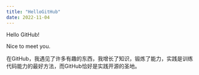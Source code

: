 ```yaml
---
title: "HelloGitHub"
date: 2022-11-04
---
```

Hello GitHub!

Nice to meet you.

在GitHub，我遇见了许多有趣的东西，我增长了知识，锻炼了能力，实践是训练代码能力的最好方法，而GitHub恰好是实践开源的圣地。
